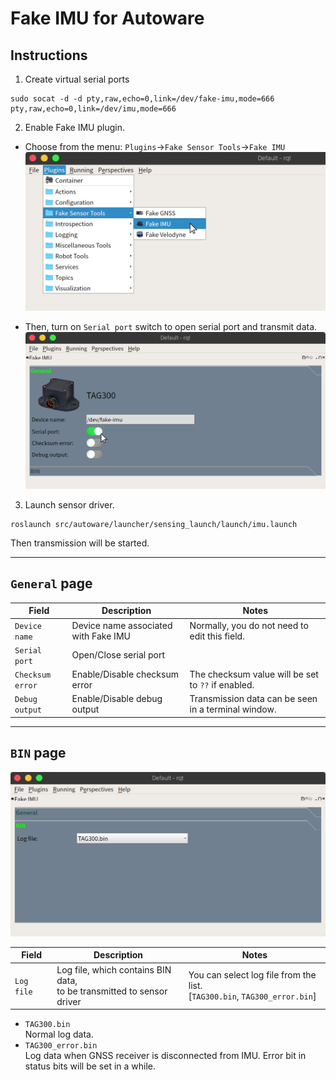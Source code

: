 # Fake IMU for Autoware

## Instructions

1. Create virtual serial ports

```
sudo socat -d -d pty,raw,echo=0,link=/dev/fake-imu,mode=666 pty,raw,echo=0,link=/dev/imu,mode=666
```

2. Enable Fake IMU plugin.

- Choose from the menu: `Plugins`->`Fake Sensor Tools`->`Fake IMU`
  ![window](docs/readme_01.png)

- Then, turn on `Serial port` switch to open serial port and transmit data.
  ![window](docs/readme_02.png)

3. Launch sensor driver.

```
roslaunch src/autoware/launcher/sensing_launch/launch/imu.launch
```

Then transmission will be started.

---

## `General` page

| Field            | Description                          | Notes                                               |
| ---------------- | ------------------------------------ | --------------------------------------------------- |
| `Device name`    | Device name associated with Fake IMU | Normally, you do not need to edit this field.       |
| `Serial port`    | Open/Close serial port               |                                                     |
| `Checksum error` | Enable/Disable checksum error        | The checksum value will be set to `??` if enabled.  |
| `Debug output`   | Enable/Disable debug output          | Transmission data can be seen in a terminal window. |

---

## `BIN` page

![window](docs/readme_03.png)

| Field      | Description                                                              | Notes                                                                        |
| ---------- | ------------------------------------------------------------------------ | ---------------------------------------------------------------------------- |
| `Log file` | Log file, which contains BIN data,<br>to be transmitted to sensor driver | You can select log file from the list.<br>[`TAG300.bin`, `TAG300_error.bin`] |

- `TAG300.bin`<br>
  Normal log data.
- `TAG300_error.bin`<br>
  Log data when GNSS receiver is disconnected from IMU.
  Error bit in status bits will be set in a while.
